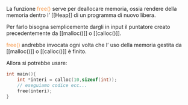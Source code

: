 La funzione <font color="#f79646">free()</font> serve per deallocare memoria, ossia rendere della memoria dentro l’ [[Heap]] di un programma di nuovo libera.

Per farlo bisogna semplicemente dargli in input il puntatore creato precedentemente da [[malloc()]] o [[calloc()]].

<font color="#f79646">free()</font> andrebbe invocata ogni volta che l’ uso della memoria gestita da [[malloc()]] o [[calloc()]] è finito.

Allora si potrebbe usare:

```C
int main(){
	int *interi = calloc(10,sizeof(int));
	// eseguiamo codice ecc...
	free(interi);
}
```